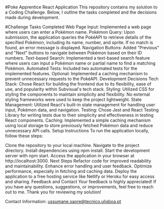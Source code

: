 #Poke Apprentice React Application
This repository contains my solution to a Coding Challenge. Below, I outline the tasks completed and the decisions made during development.

#Challenge Tasks Completed
Web Page Input: Implemented a web page where users can enter a Pokémon name.
Pokémon Query: Upon submission, the application queries the PokéAPI to retrieve details of the specified Pokémon, including its name, number, and sprite. If no match is found, an error message is displayed.
Navigation Buttons: Added "Previous" and "Next" buttons to navigate between Pokémon based on their ID numbers.
Text-based Search: Implemented a text-based search feature where users can input a Pokémon name or partial name to find a matching Pokémon.
Automated Tests: Included two automated tests for the implemented features.
Optional: Implemented a caching mechanism to prevent unnecessary requests to the PokéAPI.
Development Decisions
Tech Stack: Chose React for building the frontend due to its flexibility, ease of use, and popularity within Subvisual's tech stack.
Styling: Utilized CSS for styling the components to maintain simplicity and flexibility. No external styling frameworks were used to keep the project lightweight.
State Management: Utilized React's built-in state management for handling user input, Pokémon data, and navigation.
Testing: Chose Jest and React Testing Library for writing tests due to their simplicity and effectiveness in testing React components.
Caching: Implemented a simple caching mechanism using local storage to store previously fetched Pokémon data and reduce unnecessary API calls.
Setup Instructions
To run the application locally, follow these steps:

Clone the repository to your local machine.
Navigate to the project directory.
Install dependencies using npm install.
Start the development server with npm start.
Access the application in your browser at http://localhost:3000.
Next Steps
Refactor code for improved readability and maintainability.
Enhance error handling and user feedback.
Optimize performance, especially in fetching and caching data.
Deploy the application to a free hosting service like Netlify or Heroku for easy access and sharing.
Feedback and Contact
Your feedback is highly appreciated! If you have any questions, suggestions, or improvements, feel free to reach out to me. Thank you for reviewing my solution!

Contact Information: ussumane.saore@tecnico.ulisboa.pt
